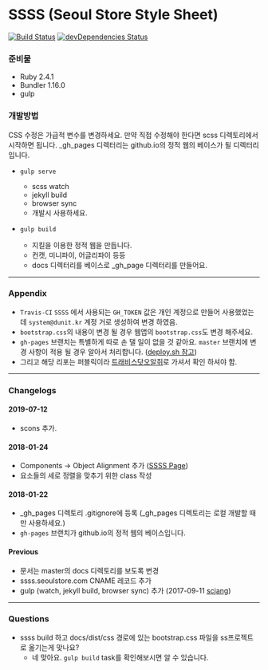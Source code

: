 # SSSS (Seoul Store Style Sheet)

[![Build Status](https://travis-ci.org/seoulstore/ssss.svg?branch=master)](https://travis-ci.org/seoulstore/ssss)
[![devDependencies Status](https://david-dm.org/seoulstore/ssss/dev-status.svg)](https://david-dm.org/seoulstore/ssss?type=dev)
 
### 준비물

* Ruby 2.4.1
* Bundler 1.16.0
* gulp

### 개발방법

CSS 수정은 가급적 변수를 변경하세요. 만약 직접 수정해야 한다면 scss 디렉토리에서 시작하면 됩니다.
_gh_pages 디렉터리는 github.io의 정적 웹의 베이스가 될 디렉터리입니다.

* `gulp serve`
  * scss watch
  * jekyll build
  * browser sync
  * 개발시 사용하세요.
  
* `gulp build`
  * 지킬을 이용한 정적 웹을 만듭니다.
  * 컨캣, 미니파이, 어글리파이 등등
  * docs 디렉터리를 베이스로 _gh_page 디렉터리를 만들어요.
---
### Appendix
  * `Travis-CI` `SSSS` 에서 사용되는 `GH_TOKEN` 값은 개인 계정으로 만들어 사용했었는데 `system@dunit.kr` 계정 거로 생성하여 변경 하였음.
  * `bootstrap.css`의 내용이 변경 될 경우 웹앱의 `bootstrap.css`도 변경 해주세요.
  * `gh-pages` 브랜치는 특별하게 따로 손 댈 일이 없을 것 같아요. `master` 브랜치에 변경 사항이 적용 될 경우 알아서 처리합니다. ([deploy.sh 참고](https://github.com/seoulstore/ssss/blob/master/deploy.sh))
  * 그리고 해당 리포는 퍼블릭이라 [트래비스닷오알쥐](https://travis-ci.org)로 가셔서 확인 하셔야 함.
---

### Changelogs

#### 2019-07-12 
* scons 추가.

#### 2018-01-24 
* Components -> Object Alignment 추가 ([SSSS Page](http://ssss.seoulstore.com/components/#object-alignment))
* 요소들의 세로 정렬을 맞추기 위한 class 작성

#### 2018-01-22
* _gh_pages 디렉토리 .gitignore에 등록 (_gh_pages 디렉토리는 로컬 개발할 때만 사용하세요.)
* `gh-pages` 브랜치가 github.io의 정적 웹의 베이스입니다.

#### Previous

* 문서는 master의 docs 디렉토리를 보도록 변경
* ssss.seoulstore.com CNAME 레코드 추가
* gulp (watch, jekyll build, browser sync) 추가 (2017-09-11 [scjang](https://github.com/scjang))

---

### Questions
  * ssss build 하고 docs/dist/css 경로에 있는 bootstrap.css 파일을  ss프로젝트로 옮기는게 맞나요?
    * 네 맞아요. `gulp build` task를 확인해보시면 알 수 있습니다.


